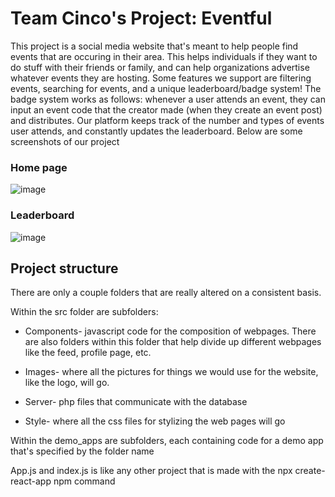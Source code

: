 # Team Cinco's Project: Eventful
This project is a social media website that's meant to help people find events that are occuring in their area. This helps individuals if they want to do stuff with their friends or family, and can help organizations advertise whatever events they are hosting. Some features we support are filtering events, searching for events, and a unique leaderboard/badge system! The badge system works as follows: whenever a user attends an event, they can input an event code that the creator made (when they create an event post) and distributes. Our platform keeps track of the number and types of events user attends, and constantly updates the leaderboard. Below are some screenshots of our project

### Home page
![image](https://github.com/tyland5/Eventful/assets/78653062/cfc99df6-1442-4a51-9f46-98a104f31c47)



### Leaderboard
![image](https://github.com/tyland5/Eventful/assets/78653062/58c553c9-cf72-4c7c-9dcb-89e8facbe506)

## Project structure
There are only a couple folders that are really altered on a consistent basis. 

Within the src folder are subfolders:

* Components- javascript code for the composition of webpages. There are also folders within this folder that help divide up different webpages like the feed, profile page, etc.

* Images- where all the pictures for things we would use for the website, like the logo, will go.

* Server- php files that communicate with the database

* Style- where all the css files for stylizing the web pages will go

Within the demo_apps are subfolders, each containing code for a demo app that's specified by the folder name

App.js and index.js is like any other project that is made with the npx create-react-app npm command
